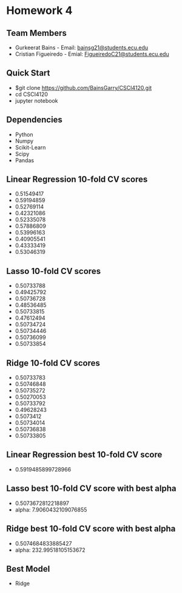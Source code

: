 # Homework 4

## Team Members
- Gurkeerat Bains - Email: bainsg21@students.ecu.edu
- Cristian Figueiredo - Emial: FigueiredoC21@students.ecu.edu

## Quick Start
- $git clone https://github.com/BainsGarry/CSCI4120.git
- cd CSCI4120
- jupyter notebook

## Dependencies
- Python
- Numpy
- Scikit-Learn
- Scipy
- Pandas

## Linear Regression 10-fold CV scores
- 0.51549417
- 0.59194859
- 0.52769114
- 0.42321086
- 0.52335078
- 0.57886809
- 0.53996163
- 0.40905541
- 0.43333419
- 0.53046319

## Lasso 10-fold CV scores
- 0.50733788
- 0.49425792
- 0.50736728
- 0.48536485
- 0.50733815
- 0.47612494
- 0.50734724
- 0.50734446
- 0.50736099
- 0.50733854

## Ridge 10-fold CV scores
- 0.50733783
- 0.50746848
- 0.50735272
- 0.50270053
- 0.50733792
- 0.49628243
- 0.5073412
- 0.50734014
- 0.50736838
- 0.50733805

## Linear Regression best 10-fold CV score
- 0.5919485899728966

## Lasso best 10-fold CV score with best alpha
- 0.5073672812218897
- alpha: 7.9060432109076855

## Ridge best 10-fold CV score with best alpha 
- 0.5074684833885427
- alpha: 232.99518105153672

## Best Model
- Ridge
